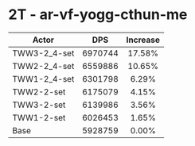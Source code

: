 # 2T - ar-vf-yogg-cthun-me
| Actor | DPS | Increase |
|---|:---:|:---:|
|TWW3-2_4-set|6970744|17.58%|
|TWW2-2_4-set|6559886|10.65%|
|TWW1-2_4-set|6301798|6.29%|
|TWW2-2-set|6175079|4.15%|
|TWW3-2-set|6139986|3.56%|
|TWW1-2-set|6026453|1.65%|
|Base|5928759|0.00%|
